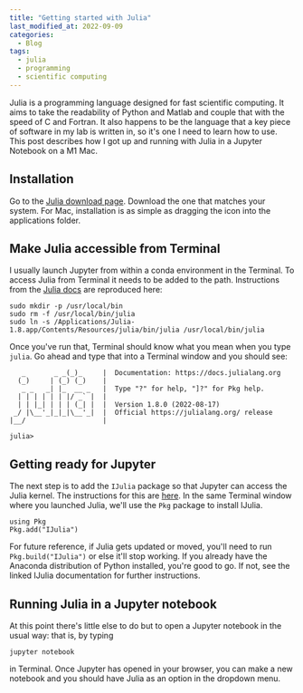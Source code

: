 ```yaml
---
title: "Getting started with Julia"
last_modified_at: 2022-09-09
categories:
  - Blog
tags:
  - julia
  - programming
  - scientific computing
---
```


Julia is a programming language designed for fast scientific computing. It aims to take the readability of Python and Matlab and couple that with the speed of C and Fortran. It also happens to be the language that a key piece of software in my lab is written in, so it's one I need to learn how to use. This post describes how I got up and running with Julia in a Jupyter Notebook on a M1 Mac.

## Installation
Go to the [Julia download page][Julia-download]. Download the one that matches your system. For Mac, installation is as simple as dragging the icon into the applications folder.

## Make Julia accessible from Terminal
I usually launch Jupyter from within a conda environment in the Terminal. To access Julia from Terminal it needs to be added to the path. Instructions from the [Julia docs][Julia-docs] are reproduced here:
```
sudo mkdir -p /usr/local/bin
sudo rm -f /usr/local/bin/julia
sudo ln -s /Applications/Julia-1.8.app/Contents/Resources/julia/bin/julia /usr/local/bin/julia
```

Once you've run that, Terminal should know what you mean when you type `julia`. Go ahead and type that into a Terminal window and you should see:

```
   _       _ _(_)_     |  Documentation: https://docs.julialang.org
  (_)     | (_) (_)    |
   _ _   _| |_  __ _   |  Type "?" for help, "]?" for Pkg help.
  | | | | | | |/ _` |  |
  | | |_| | | | (_| |  |  Version 1.8.0 (2022-08-17)
 _/ |\__'_|_|_|\__'_|  |  Official https://julialang.org/ release
|__/                   |

julia> 
```

## Getting ready for Jupyter
The next step is to add the `IJulia` package so that Jupyter can access the Julia kernel.
The instructions for this are [here][IJulia-docs]. In the same Terminal window where you launched Julia, we'll use the `Pkg` package to install IJulia.

```
using Pkg
Pkg.add("IJulia")
```
For future reference, if Julia gets updated or moved, you'll need to run `Pkg.build("IJulia")` or else it'll stop working. If you already have the Anaconda distribution of Python installed, you're good to go. If not, see the linked IJulia documentation for further instructions.

## Running Julia in a Jupyter notebook
At this point there's little else to do but to open a Jupyter notebook in the usual way: that is, by typing 
```
jupyter notebook
```
in Terminal. Once Jupyter has opened in your browser, you can make a new notebook and you should have Julia as an option in the dropdown menu. 


[Julia-download]: https://julialang.org/downloads/
[Julia-docs]: https://julialang.org/downloads/platform/#macos
[IJulia-docs]: https://julialang.github.io/IJulia.jl/stable/manual/installation/